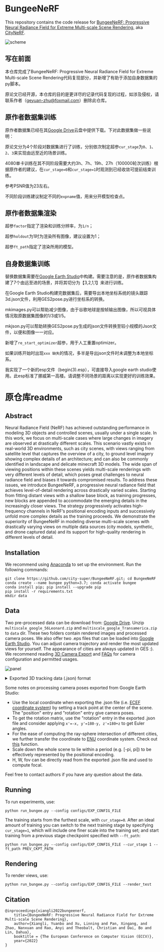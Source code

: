 # BungeeNeRF
This repository contains the code release for
[BungeeNeRF: Progressive Neural Radiance Field for Extreme Multi-scale Scene Rendering](https://city-super.github.io/citynerf/img/BungeeNeRF_ECCV22.pdf), aka [CityNeRF](https://city-super.github.io/citynerf/).

![scheme](imgs/training_mechanism.png)

## 写在前面
本仓库完成了BungeeNeRF: Progressive Neural Radiance Field for Extreme Multi-scale Scene Rendering代码复现部分，并新增了有助于添加自身数据集的py脚本。

原论文已经开源，本仓库的目的是更详尽的记录代码复现的过程，如涉及侵权，请联系作者（geyuan-zhu@foxmail.com）删除此仓库。

## 原作者数据集训练

原作者数据集已经在其[Google Drive](https://drive.google.com/drive/folders/1ybq-BuRH0EEpcp5OZT9xEMi-Px1pdx4D?usp=sharing)云盘中提供下载。下对此数据集做一些说明：

原论文分为4个阶段对数据集进行了训练，分别依次制定超参`cur_stage`为`0`、`1`、`2`、`3`来实现由远至近的场景训练。

4080单卡训练在其不同阶段需要大约3h、7h、19h、27h（100000轮次训练）根据原作者的建议，在`cur_stage=0`和`cur_stage=1`时观测到已经收敛可提前结束训练。

参考PSNR值为23左右。

不同阶段训练建议制定不同的`expname`值，用来分开模型检查点。

## 原作者数据集渲染

超参`factor`指定了渲染和训练分辨率，为`1/n`；

超参`holdout`为1时为渲染所有图像，建议设置为1；

超参`ft_path`指定了渲染所用的模型。

## 自身数据集训练

替换数据集需要在[Google Earth Studio](https://earth.google.com/studio/)中构建。需要注意的是，原作者数据集构建了7个由远至进的场景，并将其切分为【3,2,1,1】来进行训练。

在Google Earth Studio构建完数据集后，需要导出本地坐标系统的镜头跟踪3d.json文件，利用GES2pose.py进行坐标系的转换。

mkimages.py可以帮助减少图像，由于谷歌地球是按帧输出图像，所以可视具体情况取原数据集图像的1/3或1/5。

mkjson.py可以帮助转换GES2pose.py生成的json文件转换至较小规模的Json文件，以便和图像一一对应。

新增了`re_start_optimizer`超参，用于人工重置optimizer。

如果训练开始时出现`xxx 缺失`的情况，多半是导出json文件时未调整为本地坐标系。

我实现了一个新的esp文件（begin(3).esp），可直接导入google earth studio使用。此esp标准了挪威第一高楼。请调整不同场景的距离以实现更好的训练效果。

# 原仓库readme

## Abstract
Neural Radiance Field (NeRF) has achieved outstanding performance in modeling 3D objects and controlled scenes, usually under a single scale. 
In this work, we focus on multi-scale cases where large changes in imagery are observed at drastically different scales. 
This scenario vastly exists in real-world 3D environments, such as city scenes, with views ranging from satellite level that captures the overview of a city, 
to ground level imagery showing complex details of an architecture; 
and can also be commonly identified in landscape and delicate minecraft 3D models. 
The wide span of viewing positions within these scenes yields multi-scale renderings with very different levels of detail,
which poses great challenges to neural radiance field and biases it towards compromised results. 
To address these issues, we introduce BungeeNeRF, a progressive neural radiance field that achieves level-of-detail rendering across drastically varied scales. 
Starting from fitting distant views with a shallow base block, as training progresses, new blocks are appended to accommodate the emerging details in the increasingly closer views. 
The strategy progressively activates high-frequency channels in NeRF’s positional encoding inputs and successively unfold more complex details as the training proceeds.
We demonstrate the superiority of BungeeNeRF in modeling diverse multi-scale scenes with drastically varying views on multiple data sources (city models, synthetic, and drone captured data) and its support for high-quality rendering in different levels of detail.

## Installation
We recommend using [Anaconda](https://www.anaconda.com/products/individual) to set
up the environment. Run the following commands:

```
git clone https://github.com/city-super/BungeeNeRF.git; cd BungeeNeRF
conda create --name bungee python=3.7; conda activate bungee
conda install pip; pip install --upgrade pip
pip install -r requirements.txt
mkdir data
```

## Data
Two pre-processed data can be download from: [Google Drive](https://drive.google.com/drive/folders/1ybq-BuRH0EEpcp5OZT9xEMi-Px1pdx4D?usp=sharing). Unzip `multiscale_google_56Leonard.zip` and `multiscale_google_Transamerica.zip` to `data` dir. These two folders contain rendered images and processed camera poses. We also offer two .eps files that can be loaded into [Google Earth Studio](https://earth.google.com/studio/). You can adjust camera trajectory and render the most updated views for yourself. The appearance of cities are always updated in GES :). We recommend reading [3D Camera Export](https://earth.google.com/studio/docs/advanced-features/3d-camera-export/) and [FAQs](https://www.google.com/earth/studio/faq/) for camera configuration and permitted usages.

![panel](imgs/panel.png)

<details>
<summary> Exported 3D tracking data (.json) format </summary>                                                                                    
{"name": xxxx,
"width": xxxx,
"height": xxxx,
"numFrames": xxxx,
"durationSeconds": 56.3,
"cameraFrames": [
        {
            "position": {
                "x": xxx,
                "y": xxx,
                "z": xxx
            },
            "rotation": {
                "x": xxx,
                "y": xxx,
                "z": xxx
            },
            "coordinate": {
                "latitude": xx,
                "longitude": xx,
                "altitude": xxx
            },
            "fovVertical": xx
        },
        ...
    ],
"trackPoints": []}
</details>


Some notes on processing camera poses exported from Google Earth Studio:
* Use the local coordinate when exporting the .json file (i.e. [ECEF coordinate system](http://dirsig.cis.rit.edu/docs/new/coordinates.html)) by setting a track point at the center of the scene. The "position" entry and "rotation" entry give camera poses.
* To get the rotation matrix, use the "rotation" entry in the exported .json file and consider applying `x'=-x, y'=180-y, z'=180+z` to get Euler angles.
* For the ease of computing the ray-sphere intersection of different cities, we further transfer the coordinate to [ENU](http://dirsig.cis.rit.edu/docs/new/coordinates.html) coordinate system. Check out [this](https://github.com/geospace-code/pymap3d/blob/743bb002d5f6ea1a7f788bcebd1ff5f62a66460b/src/pymap3d/ecef.py#L206) function. 
* Scale down the whole scene to lie within a period (e.g. [-pi, pi]) to be effectively represented by the positional encoding.
* H, W, fov can be directly read from the exported .json file and used to compute focal.

Feel free to contact authors if you have any question about the data.


## Running
To run experiments, use:
```
python run_bungee.py --config configs/EXP_CONFIG_FILE
```
The training starts from the furthest scale, with `cur_stage=0`. After an ideal amount of training you can switch to the next training stage by specifying `cur_stage=1`, which will include one finer scale into the training set; and start training from a previous stage checkpoint specified with `--ft_path`:
```
python run_bungee.py --config configs/EXP_CONFIG_FILE --cur_stage 1 --ft_path PREV_CKPT_PATH
```

## Rendering
To render views, use:
```
python run_bungee.py --config configs/EXP_CONFIG_FILE --render_test
```


## Citation
```
@inproceedings{xiangli2022bungeenerf,
    title={BungeeNeRF: Progressive Neural Radiance Field for Extreme Multi-scale Scene Rendering},
    author={Xiangli, Yuanbo and Xu, Linning and Pan, Xingang, and Zhao, Nanxuan and Rao, Anyi and Theobalt, Christian and Dai, Bo and Lin, Dahua},
    booktitle = {The European Conference on Computer Vision (ECCV)}, 
    year={2022}
}
```
